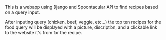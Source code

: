 This is a webapp using Django and Spoontacular API to find recipes based on a query input.

After inputing query (chicken, beef, veggie, etc...) the top ten recipes for the food query will be displayed
with a picture, discription, and a clickable link to the website it's from for the recipe. 
